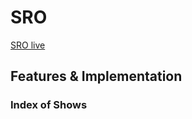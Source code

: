 # SRO
[SRO live](https://sro-ttentomatoes.herokuapp.com)



## Features & Implementation

### Index of Shows
